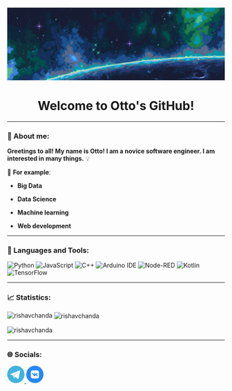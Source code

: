 ![Header](https://github.com/Ottobiss/Ottobiss/blob/main/assets/header.jpg)
<h1 align="center">Welcome to Otto's GitHub!</h1>

---

### :memo: About me:

**Greetings to all! My name is Otto! I am a novice software engineer. I am interested in many things.** :bulb:

:pushpin: **For example**:

- **Big Data**

- **Data Science**

- **Machine learning**

- **Web development**

---

### :hammer: Languages and Tools:
![Python](https://img.shields.io/badge/-Python-474747?style=for-the-badge&logo=python&logoColor=038eff)
![JavaScript](https://img.shields.io/badge/-JavaScript-474747?style=for-the-badge&logo=javascript&logoColor=ffb803)
![C++](https://img.shields.io/badge/-C++-474747?style=for-the-badge&logo=C%2b%2b&logoColor=6296CC)
![Arduino IDE](https://img.shields.io/badge/-Arduino-474747?style=for-the-badge&logo=arduino&logoColor=12e0dd)
![Node-RED](https://img.shields.io/badge/-NodeRED-474747?style=for-the-badge&logo=nodered&logoColor=c90d06)
![Kotlin](https://img.shields.io/badge/-Kotlin-474747?style=for-the-badge&logo=kotlin&logoColor=cf00bd)
![TensorFlow](https://img.shields.io/badge/-TensorFlow-474747?style=for-the-badge&logo=tensorflow&logoColor=ff8c00)

---

### :chart_with_upwards_trend: Statistics:

<p><img align="left" src="https://github-readme-stats.vercel.app/api/top-langs?username=rishavchanda&show_icons=true&locale=en&layout=compact&theme=tokyonight" alt="rishavchanda" /></p>

<p>&nbsp;<img align="center" src="https://github-readme-stats.vercel.app/api?username=rishavchanda&show_icons=true&locale=en&theme=tokyonight" alt="rishavchanda" /></p>

<p><img align="center" src="https://github-readme-streak-stats.herokuapp.com/?user=rishavchanda&&theme=tokyonight" alt="rishavchanda" /></p>

---

### :globe_with_meridians: Socials:

  <div id="badges">
    <a href="https://t.me/wagdino" target="_blank">
      <img src="https://github.com/Ottobiss/Ottobiss/blob/main/assets/icons/telegram.svg" width="40" height="40" alt="Telegram" />
    </a>
    <a href="https://vk.com/wagdino" target="_blank">
      <img src="https://github.com/Ottobiss/Ottobiss/blob/main/assets/icons/vk.svg" width="40" height="40" alt="VK Badge"/>
    </a>
  </div>